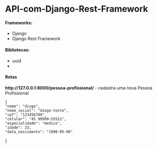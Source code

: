 # API-com-Django-Rest-Framework

<h4>Frameworks:</h4>
<ul>
  <li>Django</li>
  <li>Django Rest Framework</li>
</ul>
<h4>Bibliotecas:</h4>
 <ul>
    <li>uuid</li>
    <li></li>
 </ul>
 <h4>Rotas</h4>
   <p><strong>http://127.0.0.1:8000/pessoa-profissional/</strong> - cadastra uma nova Pessoa Profissional</p>
  
    {
    "nome": "diogo",
    "nome_social": "diogo-teste",
    "cpf": "123456789",
    "celular": "45 99999-55511",
    "especialidade": "medico",
    "idade": 23,
    "data_nascimento": "1990-05-06"
}
  
 


